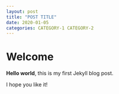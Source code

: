 ```yaml
---
layout: post
title: "POST TITLE"
date: 2020-01-05
categories: CATEGORY-1 CATEGORY-2
---
```


# Welcome

**Hello world**, this is my first Jekyll blog post.

I hope you like it!
